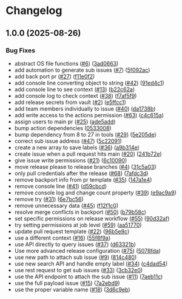 # Changelog

## 1.0.0 (2025-08-26)


### Bug Fixes

* abstract OS file functions ([#6](https://github.com/matttrach/terraform-provider-file/issues/6)) ([3ad0663](https://github.com/matttrach/terraform-provider-file/commit/3ad0663037a4d1892a576f7181d5c9a8daaa36d8))
* add automation to generate sub issues ([#7](https://github.com/matttrach/terraform-provider-file/issues/7)) ([5f092ac](https://github.com/matttrach/terraform-provider-file/commit/5f092ac3528b11da66e52ebaa05783f7d4967544))
* add back port pr ([#27](https://github.com/matttrach/terraform-provider-file/issues/27)) ([f11e0f2](https://github.com/matttrach/terraform-provider-file/commit/f11e0f2d0f56e583315447695c15c4159893a134))
* add console line converting object to string ([#42](https://github.com/matttrach/terraform-provider-file/issues/42)) ([91ed4c1](https://github.com/matttrach/terraform-provider-file/commit/91ed4c1e6d92d90b46ead078b1a775ad311ee602))
* add console line to see context ([#13](https://github.com/matttrach/terraform-provider-file/issues/13)) ([b22c62a](https://github.com/matttrach/terraform-provider-file/commit/b22c62a00d0ebb2292a36f3b49b58e71732b86e7))
* add console log to check context ([#38](https://github.com/matttrach/terraform-provider-file/issues/38)) ([f7af5f9](https://github.com/matttrach/terraform-provider-file/commit/f7af5f97cdff11919a361467df7d00e273a866c5))
* add release secrets from vault ([#2](https://github.com/matttrach/terraform-provider-file/issues/2)) ([e5ffcc1](https://github.com/matttrach/terraform-provider-file/commit/e5ffcc11a56d3b4d38fdbed0ecdb02edc587e7af))
* add team members individually to issue ([#40](https://github.com/matttrach/terraform-provider-file/issues/40)) ([da1738b](https://github.com/matttrach/terraform-provider-file/commit/da1738bbb0598cf3102709f1c24465cb1e9b5bc1))
* add write access to the actions permission ([#63](https://github.com/matttrach/terraform-provider-file/issues/63)) ([c4c615a](https://github.com/matttrach/terraform-provider-file/commit/c4c615ade0197f44adaaaac138b06f96e464d206))
* assign users to main pr ([#25](https://github.com/matttrach/terraform-provider-file/issues/25)) ([ade5add](https://github.com/matttrach/terraform-provider-file/commit/ade5addd2bc38b9694aa1a873cea1db8305d8245))
* bump action dependencies ([0533008](https://github.com/matttrach/terraform-provider-file/commit/0533008f61d18a96f9107221c4df260280919a70))
* bump dependency from 8 to 27 in tools ([#29](https://github.com/matttrach/terraform-provider-file/issues/29)) ([5e205de](https://github.com/matttrach/terraform-provider-file/commit/5e205dec0c11fe197d6b23c260f34117587f317e))
* correct sub issue address ([#47](https://github.com/matttrach/terraform-provider-file/issues/47)) ([5c22091](https://github.com/matttrach/terraform-provider-file/commit/5c220916e472616dbe55604c06b158428cdb0ede))
* create a new array to save labels ([#36](https://github.com/matttrach/terraform-provider-file/issues/36)) ([a9b314e](https://github.com/matttrach/terraform-provider-file/commit/a9b314efd486e03d35dcf32a30f65d07ea1289dd))
* create issue when a pull request hits main ([#20](https://github.com/matttrach/terraform-provider-file/issues/20)) ([241b72e](https://github.com/matttrach/terraform-provider-file/commit/241b72e742810a3eecb26d0a8620c83e79686901))
* give issue write permissions ([#21](https://github.com/matttrach/terraform-provider-file/issues/21)) ([6c10090](https://github.com/matttrach/terraform-provider-file/commit/6c1009008dd1bf0539d2ac6d9340cc608de25054))
* move release please to release branches ([#4](https://github.com/matttrach/terraform-provider-file/issues/4)) ([31c5a03](https://github.com/matttrach/terraform-provider-file/commit/31c5a03e8f476f3e73215ff4c732e72d185c68d4))
* only pull credentials after the release ([#68](https://github.com/matttrach/terraform-provider-file/issues/68)) ([7afdc3d](https://github.com/matttrach/terraform-provider-file/commit/7afdc3da8290ab07e3aa444dcd6f0645410b9476))
* remove backport info from pr template ([#35](https://github.com/matttrach/terraform-provider-file/issues/35)) ([147a1e4](https://github.com/matttrach/terraform-provider-file/commit/147a1e4509e08aefc75054cd90d88caf53e10cc9))
* remove console line ([#41](https://github.com/matttrach/terraform-provider-file/issues/41)) ([d59cbcd](https://github.com/matttrach/terraform-provider-file/commit/d59cbcd61aba8d43de8201e1dea6d0aa8c530e2a))
* remove console log and change count property ([#39](https://github.com/matttrach/terraform-provider-file/issues/39)) ([e9ac9a9](https://github.com/matttrach/terraform-provider-file/commit/e9ac9a95c3e5a1abe6507ce9f517906a0310cab1))
* remove try ([#31](https://github.com/matttrach/terraform-provider-file/issues/31)) ([6e7bc56](https://github.com/matttrach/terraform-provider-file/commit/6e7bc56d5366baab8a2376cc687730aa5ee88ae4))
* remove unnecessary data ([#45](https://github.com/matttrach/terraform-provider-file/issues/45)) ([f12f1c0](https://github.com/matttrach/terraform-provider-file/commit/f12f1c05f50d492692ba8d7d2f8c7e4b7149e864))
* resolve merge conflicts in backport ([#50](https://github.com/matttrach/terraform-provider-file/issues/50)) ([b79b58c](https://github.com/matttrach/terraform-provider-file/commit/b79b58c5d4e4d8ca1c1fcba467a290cca0172df9))
* set specific permissions on release workflow ([#55](https://github.com/matttrach/terraform-provider-file/issues/55)) ([90d32af](https://github.com/matttrach/terraform-provider-file/commit/90d32af4353b7c8f18fa5ef53efa4c601b8557b3))
* try setting permissions at job level ([#59](https://github.com/matttrach/terraform-provider-file/issues/59)) ([aa51770](https://github.com/matttrach/terraform-provider-file/commit/aa517700c1772c027df28ed603b8f9612093a1ee))
* update pull request template ([#22](https://github.com/matttrach/terraform-provider-file/issues/22)) ([96b5e8c](https://github.com/matttrach/terraform-provider-file/commit/96b5e8c36fafd31c67d29b99ec25662d42b02798))
* use a different context ([#16](https://github.com/matttrach/terraform-provider-file/issues/16)) ([55f8f9a](https://github.com/matttrach/terraform-provider-file/commit/55f8f9aee6a515d0baeb23c76fe3719c8a4c8587))
* use API directly to query issues ([#37](https://github.com/matttrach/terraform-provider-file/issues/37)) ([d63321b](https://github.com/matttrach/terraform-provider-file/commit/d63321b3e3b4b533403a3fe2da39e897359fce99))
* Use more advanced release configuration ([#75](https://github.com/matttrach/terraform-provider-file/issues/75)) ([5078fda](https://github.com/matttrach/terraform-provider-file/commit/5078fdae03a05071796a46b3466f6ee1c6409a6d))
* use new path to attach sub issue ([#9](https://github.com/matttrach/terraform-provider-file/issues/9)) ([814c480](https://github.com/matttrach/terraform-provider-file/commit/814c480d602f25cdf7f4e14e27a8344d8a245e0b))
* use new search API and handle empty label ([#34](https://github.com/matttrach/terraform-provider-file/issues/34)) ([c4dad54](https://github.com/matttrach/terraform-provider-file/commit/c4dad54b852a60ec115f2309eaa4bb1c78751912))
* use rest request to get sub issues ([#33](https://github.com/matttrach/terraform-provider-file/issues/33)) ([3cb32e0](https://github.com/matttrach/terraform-provider-file/commit/3cb32e0d3da37d212979db230de39911a47fa3d4))
* use the API endpoint to attach the sub issue ([#11](https://github.com/matttrach/terraform-provider-file/issues/11)) ([7aeb11c](https://github.com/matttrach/terraform-provider-file/commit/7aeb11cd143e63a15971df2b4bf1f1b32d979b77))
* use the full payload issue ([#15](https://github.com/matttrach/terraform-provider-file/issues/15)) ([7a2ebd9](https://github.com/matttrach/terraform-provider-file/commit/7a2ebd955e0166cc4ca3ec285aa904989cc43948))
* use the proper variable name ([#18](https://github.com/matttrach/terraform-provider-file/issues/18)) ([3d6c9eb](https://github.com/matttrach/terraform-provider-file/commit/3d6c9eb5bbfd3dcbd66023ac16d02b5edf8df556))
